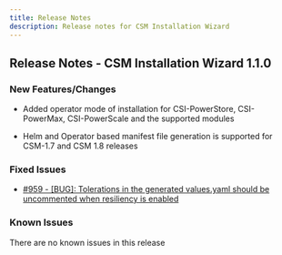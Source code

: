```yaml
---
title: Release Notes
description: Release notes for CSM Installation Wizard
---
```


## Release Notes - CSM Installation Wizard 1.1.0

### New Features/Changes

- Added operator mode of installation for CSI-PowerStore, CSI-PowerMax, CSI-PowerScale and the supported modules

- Helm and Operator based manifest file generation is supported for CSM-1.7 and CSM 1.8 releases

### Fixed Issues

- [#959 - [BUG]: Tolerations in the generated values.yaml should be uncommented when resiliency is enabled](https://github.com/dell/csm/issues/959)

### Known Issues

There are no known issues in this release



